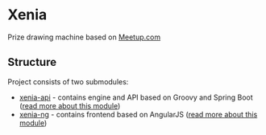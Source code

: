 # Xenia
Prize drawing machine based on [Meetup.com](https://www.meetup.com)

## Structure
Project consists of two submodules:
- [xenia-api](xenia-api/) - contains engine and API based on Groovy and Spring Boot ([read more about this module](xenia-api/README.md))
- [xenia-ng](xenia-ng/) - contains frontend based on AngularJS ([read more about this module](xenia-ng/README.md))


